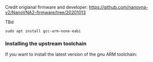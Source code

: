 
Credit origianal firmware and developer:
https://github.com/nanovna-v2/NanoVNA2-firmware/tree/20201013

TBd
``` 
sudo apt install gcc-arm-none-eabi
```

### Installing the upstream toolchain

If you want to install the latest version of the gnu ARM toolchain:

